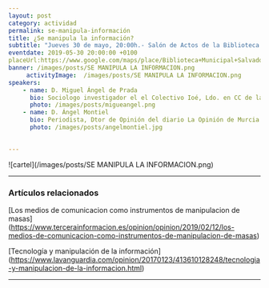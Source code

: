 ```yaml
---
layout: post
category: actividad
permalink: se-manipula-información
title: ¿Se manipula la información?   
subtitle: "Jueves 30 de mayo, 20:00h.- Salón de Actos de la Biblioteca SALVADOR GARCÍA AGUILAR"
eventdate: 2019-05-30 20:00:00 +0100
placeUrl:https://www.google.com/maps/place/Biblioteca+Municipal+Salvador+Garc%C3%ADa+Aguilar/@38.0580143,-1.2046854,15z/data=!4m2!3m1!1s0x0:0x7bb1faa78306d56b?sa=X&ved=2ahUKEwj3ubfk0LbiAhX7URUIHUmkDIUQ_BIwCnoECA4QCA
banner: /images/posts/SE MANIPULA LA INFORMACION.png
     activityImage:  /images/posts/SE MANIPULA LA INFORMACION.png
speakers:  
    - name: D. Miguel Ángel de Prada 
      bio: Sociologo investigador el el Colectivo Ioé, Ldo. en CC de la Información
      photo: /images/posts/migueangel.png
    - name: D. Ángel Montiel  
      bio: Periodista, Dtor de Opinión del diario La Opinión de Murcia  
      photo: /images/posts/angelmontiel.jpg
    

---
```


![cartel](/images/posts/SE MANIPULA LA INFORMACION.png)  


***

### Artículos relacionados

[Los medios de comunicacion como instrumentos de manipulacion de masas]  
(https://www.tercerainformacion.es/opinion/opinion/2019/02/12/los-medios-de-comunicacion-como-instrumentos-de-manipulacion-de-masas)


[Tecnología y manipulación de la información]  
(https://www.lavanguardia.com/opinion/20170123/413610128248/tecnologia-y-manipulacion-de-la-informacion.html)

***


